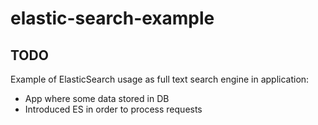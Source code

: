 # elastic-search-example
## TODO
Example of ElasticSearch usage as full text search engine in application:
- App where some data stored in DB
- Introduced ES in order to process requests
